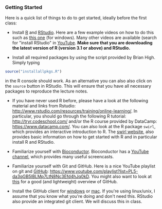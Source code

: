 ### Getting Started

Here is a quick list of things to do to get started, ideally before the first class:
- Install [R](http://cran.r-project.org/) and [RStudio](http://www.rstudio.com/). Here are a few example videos on how to do this such as [this one](https://www.youtube.com/watch?v=eD07NznguA4) (for windows). Many other videos are available (search for "install RStudio" in [YouTube](https://www.youtube.com/).
**Make sure that you are downloading the latest version of R (version 3.1 or above) and RStudio.**

- Install all required packages by using the script provided by Brian High. Simply typing 
```r 
source("installallpkgs.R")
``` 
in the R console should work. As an alternative you can also also click on the `source` button in RStudio. This will ensure that you have all necessary packages to reproduce the lecture notes.

- If you have never used R before, please have a look at the following material and links from Rstudio: http://www.rstudio.com/resources/training/online-learning/. In particular, you should go through the following R tutorial: http://tryr.codeschool.com/ and/or the R course provided by DataCamp: https://www.datacamp.com/. You can also look at the R package `swirl`, which provides an interactive introduction to R. The [swirl website](http://swirlstats.com/students.html), also provides basic information on how to get started with R and in particular install R and RStudio. 

- Familiarize yourself with [Bioconductor](http://www.bioconductor.org). Bioconductor has a [YouTube channel](https://www.youtube.com/user/bioconductor), which provides many useful screencasts. 

- Familiarize yourself with Git and GitHub. Here is a nice YouTube playlist on git and [GitHub](github.com): https://www.youtube.com/playlist?list=PL5-da3qGB5IBLMp7LtN8Nc3Efd4hJq0kD. You might also want to look at [this](https://guides.github.com/) for a good (and lightweight) overview of GitHub.

- Install the GitHub client for [windows](https://windows.github.com/) or [mac](https://mac.github.com/). If you're using linux/unix, I assume that you know what you're doing and don't need this. RStudio also provide an integrated git client. We will discuss this in class.
